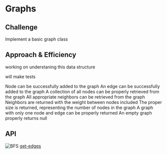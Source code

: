 # Graphs

## Challenge

Implement a basic graph class

## Approach & Efficiency

working on understaning this data structure

will make tests

Node can be successfully added to the graph
An edge can be successfully added to the graph
A collection of all nodes can be properly retrieved from the graph
All appropriate neighbors can be retrieved from the graph
Neighbors are returned with the weight between nodes included
The proper size is returned, representing the number of nodes in the graph
A graph with only one node and edge can be properly returned
An empty graph properly returns null

## API
<!-- Description of each method publicly available in your Graph -->
![BFS](./assets/breadthFirst-whiteboard.jpg)
[get-edges](./assets/WB-CC37.jpg)